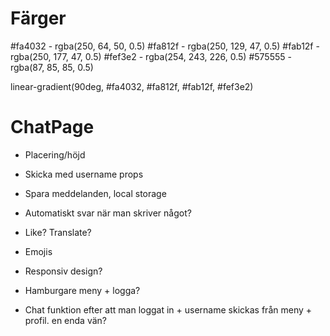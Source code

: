 # Färger

#fa4032 - rgba(250, 64, 50, 0.5)
#fa812f - rgba(250, 129, 47, 0.5)
#fab12f - rgba(250, 177, 47, 0.5)
#fef3e2 - rgba(254, 243, 226, 0.5)
#575555 - rgba(87, 85, 85, 0.5)

linear-gradient(90deg, #fa4032, #fa812f, #fab12f, #fef3e2)

# ChatPage

- Placering/höjd
- Skicka med username props
- Spara meddelanden, local storage
- Automatiskt svar när man skriver något?
- Like? Translate?
- Emojis
- Responsiv design?
- Hamburgare meny + logga?

- Chat funktion efter att man loggat in + username skickas från meny + profil. en enda vän?
